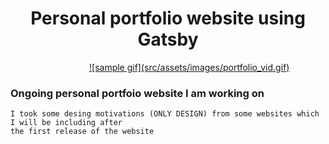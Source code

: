 <p align="center">
<h1 align="center">
    Personal portfolio website using Gatsby
</h1>
  <a style="margin-left: 25%" href="https://tesfamichael.dev">
    ![sample gif](src/assets/images/portfolio_vid.gif)
  </a>
</p>



### Ongoing personal portfoio website I am working on 



```
I took some desing motivations (ONLY DESIGN) from some websites which I will be including after
the first release of the website
```
